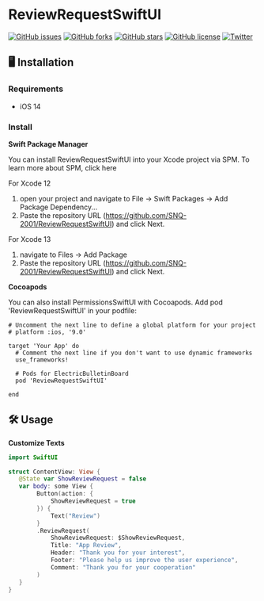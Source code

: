 # ReviewRequestSwiftUI
[![GitHub issues](https://img.shields.io/github/issues/SNQ-2001/ReviewRequestSwiftUI)](https://github.com/SNQ-2001/ReviewRequestSwiftUI/issues)
[![GitHub forks](https://img.shields.io/github/forks/SNQ-2001/ReviewRequestSwiftUI)](https://github.com/SNQ-2001/ReviewRequestSwiftUI/network)
[![GitHub stars](https://img.shields.io/github/stars/SNQ-2001/ReviewRequestSwiftUI)](https://github.com/SNQ-2001/ReviewRequestSwiftUI/stargazers)
[![GitHub license](https://img.shields.io/github/license/SNQ-2001/ReviewRequestSwiftUI)](https://github.com/SNQ-2001/ReviewRequestSwiftUI/blob/main/LICENSE)
[![Twitter](https://img.shields.io/twitter/url?style=social)](https://twitter.com/intent/tweet?text=Wow:&url=https%3A%2F%2Fgithub.com%2FSNQ-2001%2FReviewRequestSwiftUI)

## 🖥️ Installation
### Requirements
- iOS 14

### Install

**Swift Package Manager**

You can install ReviewRequestSwiftUI into your Xcode project via SPM. To learn more about SPM, click here

For Xcode 12
   1. open your project and navigate to File → Swift Packages → Add Package Dependency...
   2. Paste the repository URL (https://github.com/SNQ-2001/ReviewRequestSwiftUI) and click Next.
 
For Xcode 13
   1. navigate to Files → Add Package
   2. Paste the repository URL (https://github.com/SNQ-2001/ReviewRequestSwiftUI) and click Next.

**Cocoapods**

You can also install PermissionsSwiftUI with Cocoapods. Add pod 'ReviewRequestSwiftUI' in your podfile:
```Podfile
# Uncomment the next line to define a global platform for your project
# platform :ios, '9.0'

target 'Your App' do
  # Comment the next line if you don't want to use dynamic frameworks
  use_frameworks!

  # Pods for ElectricBulletinBoard
  pod 'ReviewRequestSwiftUI'

end
```

## 🛠️ Usage
**Customize Texts**
```ContentView.swift
import SwiftUI

struct ContentView: View {
   @State var ShowReviewRequest = false
   var body: some View {
        Button(action: {
            ShowReviewRequest = true
        }) {
            Text("Review")
        }
        .ReviewRequest(
            ShowReviewRequest: $ShowReviewRequest,
            Title: "App Review",
            Header: "Thank you for your interest",
            Footer: "Please help us improve the user experience",
            Comment: "Thank you for your cooperation"
        )
   }
}
```
